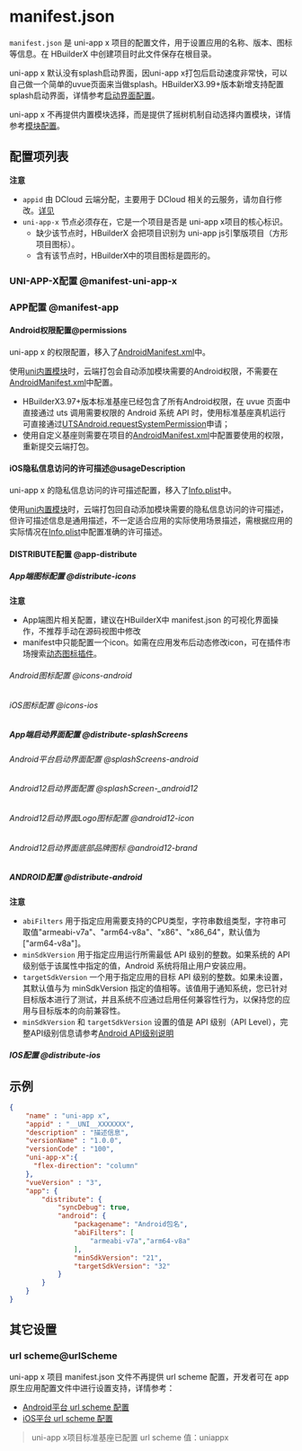 # manifest.json

`manifest.json` 是 uni-app x 项目的配置文件，用于设置应用的名称、版本、图标等信息。在 HBuilderX 中创建项目时此文件保存在根目录。

uni-app x 默认没有splash启动界面，因uni-app x打包后启动速度非常快，可以自己做一个简单的uvue页面来当做splash。HBuilderX3.99+版本新增支持配置splash启动界面，详情参考[启动界面配置](manifest-splashscreen.md)。

uni-app x 不再提供内置模块选择，而是提供了摇树机制自动选择内置模块，详情参考[模块配置](manifest-modules.md#treeshaking)。

## 配置项列表

<!-- MANIFESTJSON.manifest.table -->

**注意**
- `appid` 由 DCloud 云端分配，主要用于 DCloud 相关的云服务，请勿自行修改。[详见](https://ask.dcloud.net.cn/article/35907)
- `uni-app-x` 节点必须存在，它是一个项目是否是 uni-app x项目的核心标识。
	* 缺少该节点时，HBuilderX 会把项目识别为 uni-app js引擎版项目（方形项目图标）。
	* 含有该节点时，HBuilderX中的项目图标是圆形的。

### UNI-APP-X配置 @manifest-uni-app-x

<!-- MANIFESTJSON.manifest_uni-app-x.description -->

<!-- MANIFESTJSON.manifest_uni-app-x.table -->


### APP配置 @manifest-app

<!-- MANIFESTJSON.manifest_app.description -->

<!-- MANIFESTJSON.manifest_app.table -->

#### Android权限配置@permissions

uni-app x 的权限配置，移入了[AndroidManifest.xml](https://uniapp.dcloud.net.cn/tutorial/app-nativeresource-android.html#permissions)中。

使用[uni内置模块](./manifest-modules.md#utsmodules)时，云端打包会自动添加模块需要的Android权限，不需要在[AndroidManifest.xml](https://uniapp.dcloud.net.cn/tutorial/app-nativeresource-android.html#permissions)中配置。

- HBuilderX3.97+版本标准基座已经包含了所有Android权限，在 uvue 页面中直接通过 uts 调用需要权限的 Android 系统 API 时，使用标准基座真机运行可直接通过[UTSAndroid.requestSystemPermission](../uts/utsandroid.md#requestsystempermission)申请；
- 使用自定义基座则需要在项目的[AndroidManifest.xml](https://uniapp.dcloud.io/tutorial/app-nativeresource-android.html#permissions)中配置要使用的权限，重新提交云端打包。

#### iOS隐私信息访问的许可描述@usageDescription

uni-app x 的隐私信息访问的许可描述配置，移入了[Info.plist](https://uniapp.dcloud.net.cn/tutorial/app-nativeresource-ios.html#infoPlist)中。

使用[uni内置模块](./manifest-modules.md#utsmodules)时，云端打包回自动添加模块需要的隐私信息访问的许可描述，但许可描述信息是通用描述，不一定适合应用的实际使用场景描述，需根据应用的实际情况在[Info.plist](https://uniapp.dcloud.net.cn/tutorial/app-nativeresource-ios.html#infoPlist)中配置准确的许可描述。


#### DISTRIBUTE配置 @app-distribute

<!-- MANIFESTJSON.app_distribute.description -->

<!-- MANIFESTJSON.app_distribute.table -->


##### App端图标配置 @distribute-icons

<!-- MANIFESTJSON.distribute_icons.description -->

<!-- MANIFESTJSON.distribute_icons.table -->

**注意**
- App端图片相关配置，建议在HBuilderX中 manifest.json 的可视化界面操作，不推荐手动在源码视图中修改
- manifest中只能配置一个icon。如需在应用发布后动态修改icon，可在插件市场搜索[动态图标插件](https://ext.dcloud.net.cn/search?q=%E5%8A%A8%E6%80%81%E5%9B%BE%E6%A0%87&orderBy=Relevance&cat1=8&cat2=81)。

###### Android图标配置 @icons-android

<!-- MANIFESTJSON.icons_android.description -->

<!-- MANIFESTJSON.icons_android.table -->

###### iOS图标配置 @icons-ios

<!-- MANIFESTJSON.icons_ios.description -->

<!-- MANIFESTJSON.icons_ios.table -->

<!-- MANIFESTJSON.icons_ios.compatibility -->

##### App端启动界面配置 @distribute-splashScreens

<!-- MANIFESTJSON.distribute_splashScreens.description -->


###### Android平台启动界面配置 @splashScreens-android

<!-- MANIFESTJSON.splashScreens_android.description -->

<!-- MANIFESTJSON.splashScreens_android.table -->


###### Android12启动界面配置 @splashScreen-_android12

<!-- MANIFESTJSON.splashScreens_android12.description -->

<!-- MANIFESTJSON.splashScreens_android12.table -->


###### Android12启动界面Logo图标配置 @android12-icon

<!-- MANIFESTJSON.android12_icon.description -->

<!-- MANIFESTJSON.android12_icon.table -->

###### Android12启动界面底部品牌图标 @android12-brand

<!-- MANIFESTJSON.android12_brand.description -->

<!-- MANIFESTJSON.android12_brand.table -->

<!-- MANIFESTJSON.android12_brand.compatibility -->

##### ANDROID配置 @distribute-android

<!-- MANIFESTJSON.distribute_android.description -->

<!-- MANIFESTJSON.distribute_android.table -->

**注意**
- `abiFilters` 用于指定应用需要支持的CPU类型，字符串数组类型，字符串可取值"armeabi-v7a"、"arm64-v8a"、"x86"、"x86_64"，默认值为["arm64-v8a"]。
- `minSdkVersion` 用于指定应用运行所需最低 API 级别的整数。如果系统的 API 级别低于该属性中指定的值，Android 系统将阻止用户安装应用。
- `targetSdkVersion` 一个用于指定应用的目标 API 级别的整数。如果未设置，其默认值与为 minSdkVersion 指定的值相等。该值用于通知系统，您已针对目标版本进行了测试，并且系统不应通过启用任何兼容性行为，以保持您的应用与目标版本的向前兼容性。
- `minSdkVersion` 和 `targetSdkVersion` 设置的值是 API 级别（API Level），完整API级别信息请参考[Android API级别说明](https://developer.android.com/guide/topics/manifest/uses-sdk-element?hl=zh-cn#ApiLevels)

##### IOS配置 @distribute-ios

<!-- MANIFESTJSON.distribute_ios.description -->

<!-- MANIFESTJSON.distribute_ios.table -->

<!-- MANIFESTJSON.distribute_ios.compatibility -->

## 示例
```json
{
    "name" : "uni-app x",
    "appid" : "__UNI__XXXXXXX",
    "description" : "描述信息",
    "versionName" : "1.0.0",
    "versionCode" : "100",
    "uni-app-x":{
      "flex-direction": "column"
    },
    "vueVersion" : "3",
	"app": {
		"distribute": {
			"syncDebug": true,
			"android": {
				"packagename": "Android包名",
				"abiFilters": [
					"armeabi-v7a","arm64-v8a"
				],
				"minSdkVersion": "21",
				"targetSdkVersion": "32"
			}
		}
	}
}
```

<!-- MANIFESTJSON.tutorial -->

## 其它设置  

### url scheme@urlScheme  
uni-app x 项目 manifest.json 文件不再提供 url scheme 配置，开发者可在 app 原生应用配置文件中进行设置支持，详情参考：  
- [Android平台 url scheme 配置](https://uniapp.dcloud.net.cn/tutorial/app-nativeresource-android.html#urlscheme)  
- [iOS平台 url scheme 配置](https://uniapp.dcloud.net.cn/tutorial/app-nativeresource-ios.html#urlscheme)  

> uni-app x项目标准基座已配置 url scheme 值：uniappx
